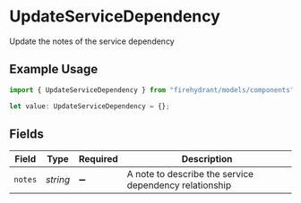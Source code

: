 # UpdateServiceDependency

Update the notes of the service dependency

## Example Usage

```typescript
import { UpdateServiceDependency } from "firehydrant/models/components";

let value: UpdateServiceDependency = {};
```

## Fields

| Field                                                  | Type                                                   | Required                                               | Description                                            |
| ------------------------------------------------------ | ------------------------------------------------------ | ------------------------------------------------------ | ------------------------------------------------------ |
| `notes`                                                | *string*                                               | :heavy_minus_sign:                                     | A note to describe the service dependency relationship |